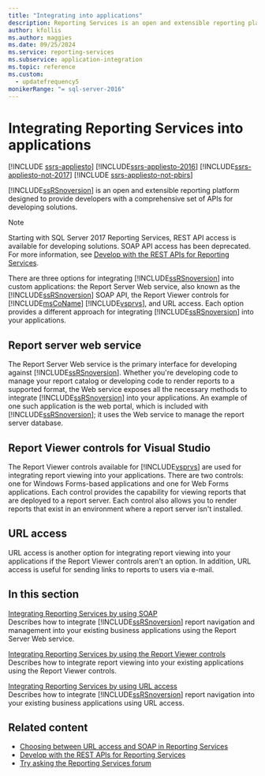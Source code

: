 ```yaml
---
title: "Integrating into applications"
description: Reporting Services is an open and extensible reporting platform designed to provide developers with a comprehensive set of APIs for developing solutions.
author: kfollis
ms.author: maggies
ms.date: 09/25/2024
ms.service: reporting-services
ms.subservice: application-integration
ms.topic: reference
ms.custom:
  - updatefrequency5
monikerRange: "= sql-server-2016"
---
```

# Integrating Reporting Services into applications

[!INCLUDE [ssrs-appliesto](../../includes/ssrs-appliesto.md)] [!INCLUDE[ssrs-appliesto-2016](../../includes/ssrs-appliesto-2016.md)] [!INCLUDE[ssrs-appliesto-not-2017](../../includes/ssrs-appliesto-not-2017.md)] [!INCLUDE [ssrs-appliesto-not-pbirs](../../includes/ssrs-appliesto-not-pbirs.md)]

  [!INCLUDE[ssRSnoversion](../../includes/ssrsnoversion-md.md)] is an open and extensible reporting platform designed to provide developers with a comprehensive set of APIs for developing solutions.

> [!NOTE]
> Starting with SQL Server 2017 Reporting Services, REST API access is available for developing solutions. SOAP API access has been deprecated. For more information, see [Develop with the REST APIs for Reporting Services](../developer/rest-api.md).
  
 There are three options for integrating [!INCLUDE[ssRSnoversion](../../includes/ssrsnoversion-md.md)] into custom applications: the Report Server Web service, also known as the [!INCLUDE[ssRSnoversion](../../includes/ssrsnoversion-md.md)] SOAP API, the Report Viewer controls for [!INCLUDE[msCoName](../../includes/msconame-md.md)] [!INCLUDE[vsprvs](../../includes/vsprvs-md.md)], and URL access. Each option provides a different approach for integrating [!INCLUDE[ssRSnoversion](../../includes/ssrsnoversion-md.md)] into your applications.
  
## Report server web service

 The Report Server Web service is the primary interface for developing against [!INCLUDE[ssRSnoversion](../../includes/ssrsnoversion-md.md)]. Whether you're developing code to manage your report catalog or developing code to render reports to a supported format, the Web service exposes all the necessary methods to integrate [!INCLUDE[ssRSnoversion](../../includes/ssrsnoversion-md.md)] into your applications. An example of one such application is the web portal, which is included with [!INCLUDE[ssRSnoversion](../../includes/ssrsnoversion-md.md)]; it uses the Web service to manage the report server database.  
  
## Report Viewer controls for Visual Studio

 The Report Viewer controls available for [!INCLUDE[vsprvs](../../includes/vsprvs-md.md)] are used for integrating report viewing into your applications. There are two controls: one for Windows Forms-based applications and one for Web Forms applications. Each control provides the capability for viewing reports that are deployed to a report server. Each control also allows you to render reports that exist in an environment where a report server isn't installed.  
  
## URL access  
 URL access is another option for integrating report viewing into your applications if the Report Viewer controls aren't an option. In addition, URL access is useful for sending links to reports to users via e-mail.  
  
## In this section

 [Integrating Reporting Services by using SOAP](../../reporting-services/application-integration/integrating-reporting-services-using-soap.md)  
 Describes how to integrate [!INCLUDE[ssRSnoversion](../../includes/ssrsnoversion-md.md)] report navigation and management into your existing business applications using the Report Server Web service.  
  
 [Integrating Reporting Services by using the Report Viewer controls](../../reporting-services/application-integration/integrating-reporting-services-using-reportviewer-controls.md)  
 Describes how to integrate report viewing into your existing applications using the Report Viewer controls.  
  
 [Integrating Reporting Services by using URL access](../../reporting-services/application-integration/integrating-reporting-services-using-url-access.md)  
 Describes how to integrate [!INCLUDE[ssRSnoversion](../../includes/ssrsnoversion-md.md)] report navigation into your existing business applications using URL access.  
  
## Related content

- [Choosing between URL access and SOAP in Reporting Services](choosing-between-url-access-and-soap.md)
- [Develop with the REST APIs for Reporting Services](../developer/rest-api.md)
- [Try asking the Reporting Services forum](https://go.microsoft.com/fwlink/?LinkId=620231)
